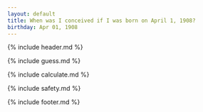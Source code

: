 ```yaml
---
layout: default
title: When was I conceived if I was born on April 1, 1908?
birthday: Apr 01, 1908
---
```


{% include header.md %}

{% include guess.md %}

{% include calculate.md %}

{% include safety.md %}

{% include footer.md %}



